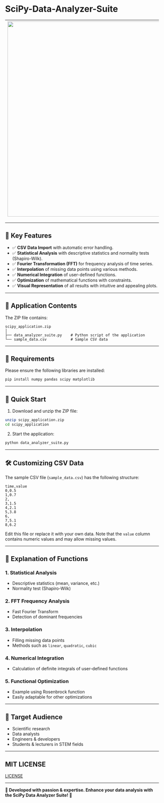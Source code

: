 # SciPy-Data-Analyzer-Suite

|<img width="1280" height="640" alt="SciPy" src="https://github.com/user-attachments/assets/7f84889c-e67c-4ba4-a38b-770669326a31" />|
|---|

---

## 🌟 Key Features

- ✅ **CSV Data Import** with automatic error handling.
- ✅ **Statistical Analysis** with descriptive statistics and normality tests (Shapiro-Wilk).
- ✅ **Fourier Transformation (FFT)** for frequency analysis of time series.
- ✅ **Interpolation** of missing data points using various methods.
- ✅ **Numerical Integration** of user-defined functions.
- ✅ **Optimization** of mathematical functions with constraints.
- ✅ **Visual Representation** of all results with intuitive and appealing plots.

---

## 📂 Application Contents

The ZIP file contains:

```
scipy_application.zip
│
├── data_analyzer_suite.py    # Python script of the application
└── sample_data.csv           # Sample CSV data
```

---

## 🚩 Requirements

Please ensure the following libraries are installed:

```bash
pip install numpy pandas scipy matplotlib
```

---

## 🚦 Quick Start

1. Download and unzip the ZIP file:

```bash
unzip scipy_application.zip
cd scipy_application
```

2. Start the application:

```bash
python data_analyzer_suite.py
```

---

## 🛠️ Customizing CSV Data

The sample CSV file (`sample_data.csv`) has the following structure:

```yarn
time,value
0,0.5
1,0.7
2,
3,1.5
4,2.1
5,3.8
6,
7,5.1
8,6.2
```

Edit this file or replace it with your own data. Note that the `value` column contains numeric values and may allow missing values.

---

## 📌 Explanation of Functions

### 1. Statistical Analysis

- Descriptive statistics (mean, variance, etc.)
- Normality test (Shapiro-Wilk)

### 2. FFT Frequency Analysis

- Fast Fourier Transform
- Detection of dominant frequencies

### 3. Interpolation

- Filling missing data points
- Methods such as `linear`, `quadratic`, `cubic`

### 4. Numerical Integration

- Calculation of definite integrals of user-defined functions

### 5. Functional Optimization

- Example using Rosenbrock function
- Easily adaptable for other optimizations

---

## 🎯 Target Audience

- Scientific research
- Data analysts
- Engineers & developers
- Students & lecturers in STEM fields

---

## MIT LICENSE
[LICENSE](LICENSE)

---

**🌟 Developed with passion & expertise. Enhance your data analysis with the SciPy Data Analyzer Suite! 🌟**
